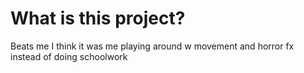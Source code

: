 # What is this project?
Beats me I think it was me playing around w movement and horror fx instead of doing schoolwork
